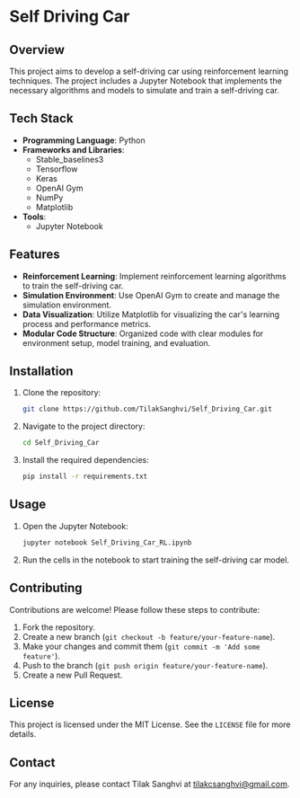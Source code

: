 # Self Driving Car

## Overview
This project aims to develop a self-driving car using reinforcement learning techniques. The project includes a Jupyter Notebook that implements the necessary algorithms and models to simulate and train a self-driving car.

## Tech Stack
- **Programming Language**: Python
- **Frameworks and Libraries**:
  - Stable_baselines3
  - Tensorflow
  - Keras
  - OpenAI Gym
  - NumPy
  - Matplotlib
- **Tools**:
  - Jupyter Notebook

## Features
- **Reinforcement Learning**: Implement reinforcement learning algorithms to train the self-driving car.
- **Simulation Environment**: Use OpenAI Gym to create and manage the simulation environment.
- **Data Visualization**: Utilize Matplotlib for visualizing the car's learning process and performance metrics.
- **Modular Code Structure**: Organized code with clear modules for environment setup, model training, and evaluation.

## Installation
1. Clone the repository:
    ```bash
    git clone https://github.com/TilakSanghvi/Self_Driving_Car.git
    ```
2. Navigate to the project directory:
    ```bash
    cd Self_Driving_Car
    ```
3. Install the required dependencies:
    ```bash
    pip install -r requirements.txt
    ```

## Usage
1. Open the Jupyter Notebook:
    ```bash
    jupyter notebook Self_Driving_Car_RL.ipynb
    ```
2. Run the cells in the notebook to start training the self-driving car model.

## Contributing
Contributions are welcome! Please follow these steps to contribute:
1. Fork the repository.
2. Create a new branch (`git checkout -b feature/your-feature-name`).
3. Make your changes and commit them (`git commit -m 'Add some feature'`).
4. Push to the branch (`git push origin feature/your-feature-name`).
5. Create a new Pull Request.

## License
This project is licensed under the MIT License. See the `LICENSE` file for more details.

## Contact
For any inquiries, please contact Tilak Sanghvi at [tilakcsanghvi@gmail.com](mailto:tilakcsanghvi@gmail.com).
